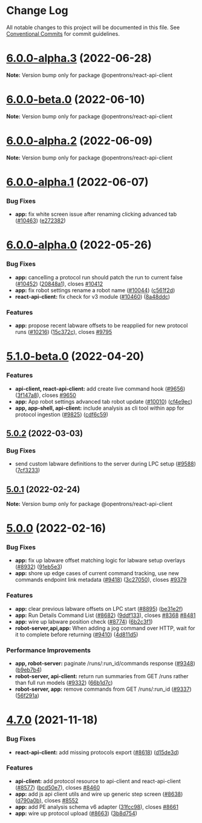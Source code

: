# Change Log

All notable changes to this project will be documented in this file.
See [Conventional Commits](https://conventionalcommits.org) for commit guidelines.

# [6.0.0-alpha.3](https://github.com/Opentrons/opentrons/compare/v6.0.0-beta.0...v6.0.0-alpha.3) (2022-06-28)

**Note:** Version bump only for package @opentrons/react-api-client





# [6.0.0-beta.0](https://github.com/Opentrons/opentrons/compare/v6.0.0-alpha.2...v6.0.0-beta.0) (2022-06-10)

**Note:** Version bump only for package @opentrons/react-api-client





# [6.0.0-alpha.2](https://github.com/Opentrons/opentrons/compare/v6.0.0-alpha.1...v6.0.0-alpha.2) (2022-06-09)

**Note:** Version bump only for package @opentrons/react-api-client





# [6.0.0-alpha.1](https://github.com/Opentrons/opentrons/compare/v6.0.0-alpha.0...v6.0.0-alpha.1) (2022-06-07)


### Bug Fixes

* **app:** fix white screen issue after renaming clicking advanced tab ([#10463](https://github.com/Opentrons/opentrons/issues/10463)) ([e272382](https://github.com/Opentrons/opentrons/commit/e272382d0b3a2318fdf1b8271521bbfc8d164d32))





# [6.0.0-alpha.0](https://github.com/Opentrons/opentrons/compare/v5.1.0-beta.0...v6.0.0-alpha.0) (2022-05-26)


### Bug Fixes

* **app:** cancelling a protocol run should patch the run to current false ([#10452](https://github.com/Opentrons/opentrons/issues/10452)) ([20848a1](https://github.com/Opentrons/opentrons/commit/20848a15b1ece3885489527ffd96dff302be1f62)), closes [#10412](https://github.com/Opentrons/opentrons/issues/10412)
* **app:** fix robot settings rename a robot name ([#10044](https://github.com/Opentrons/opentrons/issues/10044)) ([c561f2d](https://github.com/Opentrons/opentrons/commit/c561f2d61b2921de52e8df9ad42d07877c2cdcf3))
* **react-api-client:** fix check for v3 module ([#10460](https://github.com/Opentrons/opentrons/issues/10460)) ([8a48ddc](https://github.com/Opentrons/opentrons/commit/8a48ddc5f429cca54cf58671d545d347e282f237))


### Features

* **app:** propose recent labware offsets to be reapplied for new protocol runs ([#10216](https://github.com/Opentrons/opentrons/issues/10216)) ([15c372c](https://github.com/Opentrons/opentrons/commit/15c372c523f376fcd592f784072aceb6254f108a)), closes [#9795](https://github.com/Opentrons/opentrons/issues/9795)





# [5.1.0-beta.0](https://github.com/Opentrons/opentrons/compare/v5.0.2...v5.1.0-beta.0) (2022-04-20)


### Features

* **api-client, react-api-client:** add create live command hook ([#9656](https://github.com/Opentrons/opentrons/issues/9656)) ([3f147a8](https://github.com/Opentrons/opentrons/commit/3f147a8f4dccaa369f518238700d4f287dbb9a08)), closes [#9650](https://github.com/Opentrons/opentrons/issues/9650)
* **app:**  App robot settings advanced tab robot update ([#10010](https://github.com/Opentrons/opentrons/issues/10010)) ([cf4e9ec](https://github.com/Opentrons/opentrons/commit/cf4e9ecf1bc825bf86339fb0867781a8e25f7e3a))
* **app, app-shell, api-client:** include analysis as cli tool within app for protocol ingestion  ([#9825](https://github.com/Opentrons/opentrons/issues/9825)) ([cdf6c59](https://github.com/Opentrons/opentrons/commit/cdf6c59a96ea6ea5dca2ed79269537dbc0bc6ff7))





## [5.0.2](https://github.com/Opentrons/opentrons/compare/v5.0.1...v5.0.2) (2022-03-03)


### Bug Fixes

* send custom labware definitions to the server during LPC setup ([#9588](https://github.com/Opentrons/opentrons/issues/9588)) ([7cf3233](https://github.com/Opentrons/opentrons/commit/7cf323370aefb952b0640d04738c64a0f4a2e5c9))





## [5.0.1](https://github.com/Opentrons/opentrons/compare/v5.0.0...v5.0.1) (2022-02-24)

**Note:** Version bump only for package @opentrons/react-api-client





# [5.0.0](https://github.com/Opentrons/opentrons/compare/v4.7.0...v5.0.0) (2022-02-16)


### Bug Fixes

* **app:** fix up labware offset matching logic for labware setup overlays ([#8932](https://github.com/Opentrons/opentrons/issues/8932)) ([91eb5e3](https://github.com/Opentrons/opentrons/commit/91eb5e3c1e62038d3cbb59067903658c62ee2bd3))
* **app:** shore up edge cases of current command tracking, use new commands endpoint link metadata ([#9418](https://github.com/Opentrons/opentrons/issues/9418)) ([3c27050](https://github.com/Opentrons/opentrons/commit/3c270503244ee6250d0fff3f902d9356b79892d3)), closes [#9379](https://github.com/Opentrons/opentrons/issues/9379)


### Features

* **app:** clear previous labware offsets on LPC start ([#8895](https://github.com/Opentrons/opentrons/issues/8895)) ([be31e2f](https://github.com/Opentrons/opentrons/commit/be31e2ff0553774a687296930c53e87058fa9f6f))
* **app:** Run Details Command List ([#8682](https://github.com/Opentrons/opentrons/issues/8682)) ([9ddf133](https://github.com/Opentrons/opentrons/commit/9ddf133f724389444b1ab269238e6aeb862768fe)), closes [#8368](https://github.com/Opentrons/opentrons/issues/8368) [#8481](https://github.com/Opentrons/opentrons/issues/8481)
* **app:** wire up labware position check ([#8774](https://github.com/Opentrons/opentrons/issues/8774)) ([6b2c3f1](https://github.com/Opentrons/opentrons/commit/6b2c3f1cfcfcc98b200919ad34544a661641c2cb))
* **robot-server,api,app:** When adding a jog command over HTTP, wait for it to complete before returning ([#9410](https://github.com/Opentrons/opentrons/issues/9410)) ([4d811d5](https://github.com/Opentrons/opentrons/commit/4d811d5485754b45795a275424e0b267edc88270))


### Performance Improvements

* **app, robot-server:** paginate /runs/:run_id/commands response ([#9348](https://github.com/Opentrons/opentrons/issues/9348)) ([b9eb7b4](https://github.com/Opentrons/opentrons/commit/b9eb7b4d98532480705d3c32fd2485508315bea9))
* **robot-server, api-client:** return run summaries from GET /runs rather than full run models ([#9332](https://github.com/Opentrons/opentrons/issues/9332)) ([66b1d7c](https://github.com/Opentrons/opentrons/commit/66b1d7c0082970c53306eb99006309914ad33b22))
* **robot-server, app:** remove commands from GET /runs/:run_id ([#9337](https://github.com/Opentrons/opentrons/issues/9337)) ([56f291a](https://github.com/Opentrons/opentrons/commit/56f291a1a4179322d440621e745186269e2dc4ee))





# [4.7.0](https://github.com/opentrons/opentrons/compare/v4.6.2...v4.7.0) (2021-11-18)


### Bug Fixes

* **react-api-client:** add missing protocols export ([#8618](https://github.com/opentrons/opentrons/issues/8618)) ([d15de3d](https://github.com/opentrons/opentrons/commit/d15de3d774f8ebca2418f174a211a4738a3c8823))


### Features

* **api-client:** add protocol resource to api-client and react-api-client ([#8577](https://github.com/opentrons/opentrons/issues/8577)) ([bcd50e7](https://github.com/opentrons/opentrons/commit/bcd50e79bf94ad5fa2d5d7288a1fbb587752567f)), closes [#8460](https://github.com/opentrons/opentrons/issues/8460)
* **app:** add js api client utils and wire up generic step screen ([#8638](https://github.com/opentrons/opentrons/issues/8638)) ([d790a0b](https://github.com/opentrons/opentrons/commit/d790a0bd04e35b78d93526850d90cf4d46db91cc)), closes [#8552](https://github.com/opentrons/opentrons/issues/8552)
* **app:** add PE analysis schema v6 adapter ([31fcc98](https://github.com/opentrons/opentrons/commit/31fcc9885c6be2b077f2b865f96fe99e981529c1)), closes [#8661](https://github.com/opentrons/opentrons/issues/8661)
* **app:** wire up protocol upload ([#8663](https://github.com/opentrons/opentrons/issues/8663)) ([3b8d754](https://github.com/opentrons/opentrons/commit/3b8d7541f110279ce0955ded13bbc3af714bb0de))
